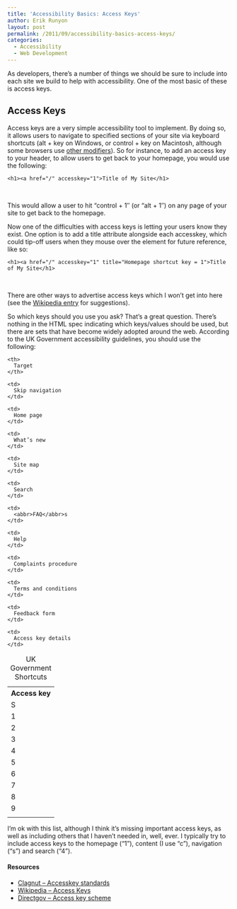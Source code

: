 ```yaml
---
title: 'Accessibility Basics: Access Keys'
author: Erik Runyon
layout: post
permalink: /2011/09/accessibility-basics-access-keys/
categories:
  - Accessibility
  - Web Development
---
```

As developers, there’s a number of things we should be sure to include into each site we build to help with accessibility. One of the most basic of these is access keys.<!-- more -->

## Access Keys

Access keys are a very simple accessibility tool to implement. By doing so, it allows users to navigate to specified sections of your site via keyboard shortcuts (alt + key on Windows, or control + key on Macintosh, although some browsers use [other modifiers][1]). So for instance, to add an access key to your header, to allow users to get back to your homepage, you would use the following:<!--more-->

    <h1><a href="/" accesskey="1">Title of My Site</h1>

 

This would allow a user to hit “control + 1″ (or “alt + 1″) on any page of your site to get back to the homepage.

Now one of the difficulties with access keys is letting your users know they exist. One option is to add a title attribute alongside each accesskey, which could tip-off users when they mouse over the element for future reference, like so:

    <h1><a href="/" accesskey="1" title="Homepage shortcut key = 1">Title of My Site</h1>

 

There are other ways to advertise access keys which I won’t get into here (see the [Wikipedia entry][2] for suggestions).

So which keys should you use you ask? That’s a great question. There’s nothing in the HTML spec indicating which keys/values should be used, but there are sets that have become widely adopted around the web. According to the UK Government accessibility guidelines, you should use the following:

<table>
  <caption><abbr>UK</abbr> Government Shortcuts</caption> <tr>
    <th>
      Access key
    </th>
    
    <th>
      Target
    </th>
  </tr>
  
  <tr>
    <td>
      S
    </td>
    
    <td>
      Skip navigation
    </td>
  </tr>
  
  <tr>
    <td>
      1
    </td>
    
    <td>
      Home page
    </td>
  </tr>
  
  <tr>
    <td>
      2
    </td>
    
    <td>
      What’s new
    </td>
  </tr>
  
  <tr>
    <td>
      3
    </td>
    
    <td>
      Site map
    </td>
  </tr>
  
  <tr>
    <td>
      4
    </td>
    
    <td>
      Search
    </td>
  </tr>
  
  <tr>
    <td>
      5
    </td>
    
    <td>
      <abbr>FAQ</abbr>s
    </td>
  </tr>
  
  <tr>
    <td>
      6
    </td>
    
    <td>
      Help
    </td>
  </tr>
  
  <tr>
    <td>
      7
    </td>
    
    <td>
      Complaints procedure
    </td>
  </tr>
  
  <tr>
    <td>
      8
    </td>
    
    <td>
      Terms and conditions
    </td>
  </tr>
  
  <tr>
    <td>
      9
    </td>
    
    <td>
      Feedback form
    </td>
  </tr>
  
  <tr>
    <td>
    </td>
    
    <td>
      Access key details
    </td>
  </tr>
</table>

I’m ok with this list, although I think it’s missing important access keys, as well as including others that I haven’t needed in, well, ever. I typically try to include access keys to the homepage (“1”), content (I use “c”), navigation (“s”) and search (“4”).

<div class="note">
  <h4>
    Resources
  </h4>
  
  <ul>
    <li>
      <a href="http://clagnut.com/blog/193/">Clagnut – Accesskey standards</a>
    </li>
    <li>
      <a href="http://en.wikipedia.org/wiki/Access_key">Wikipedia – Access Keys</a>
    </li>
    <li>
      <a href="http://www.direct.gov.uk/en/Hl1/Help/DG_020463">Directgov – Access key scheme</a>
    </li>
  </ul>
</div>

 [1]: http://www.direct.gov.uk/en/Hl1/Help/DG_020463
 [2]: http://en.wikipedia.org/wiki/Access_key